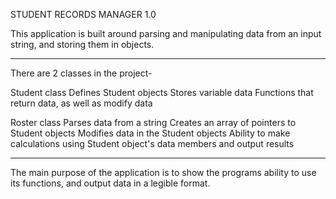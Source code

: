 STUDENT RECORDS MANAGER 1.0

This application is built around parsing and manipulating data from an input string, and storing them in objects.

-----------------------------------

There are 2 classes in the project-

Student class
  Defines Student objects
  Stores variable data
  Functions that return data, as well as modify data

Roster class
  Parses data from a string
  Creates an array of pointers to Student objects
  Modifies data in the Student objects
  Ability to make calculations using Student object's data members and output results
  
  ---------------------------------

The main purpose of the application is to show the programs ability to use its functions, and output data in a legible format.
